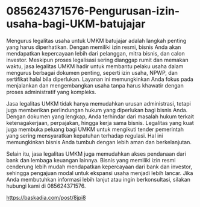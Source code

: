 # 085624371576-Pengurusan-izin-usaha-bagi-UKM-batujajar

Mengurus legalitas usaha untuk UMKM batujajar adalah langkah penting yang harus diperhatikan. Dengan memiliki izin resmi, bisnis Anda akan mendapatkan kepercayaan lebih dari pelanggan, mitra bisnis, dan calon investor. Meskipun proses legalisasi sering dianggap rumit dan memakan waktu, jasa legalitas UMKM hadir untuk membantu pelaku usaha dalam mengurus berbagai dokumen penting, seperti izin usaha, NPWP, dan sertifikat halal bila diperlukan. Layanan ini memungkinkan Anda fokus pada menjalankan dan mengembangkan usaha tanpa harus khawatir dengan proses administratif yang kompleks.

Jasa legalitas UMKM tidak hanya memudahkan urusan administrasi, tetapi juga memberikan perlindungan hukum yang diperlukan bagi bisnis Anda. Dengan dokumen yang lengkap, Anda terhindar dari masalah hukum terkait ketenagakerjaan, perpajakan, hingga kerja sama bisnis. Legalitas yang kuat juga membuka peluang bagi UMKM untuk mengikuti tender pemerintah yang sering mensyaratkan kepatuhan terhadap regulasi. Hal ini memungkinkan bisnis Anda tumbuh dengan lebih aman dan berkelanjutan.

Selain itu, jasa legalitas UMKM juga memudahkan akses pendanaan dari bank dan lembaga keuangan lainnya. Bisnis yang memiliki izin resmi cenderung lebih mudah mendapatkan kepercayaan dari bank dan investor, sehingga pengajuan modal untuk ekspansi usaha menjadi lebih lancar.
Jika Anda membutuhkan informasi lebih lanjut atau ingin berkonsultasi, silakan hubungi kami di 085624371576.

https://baskadia.com/post/8jpi8

